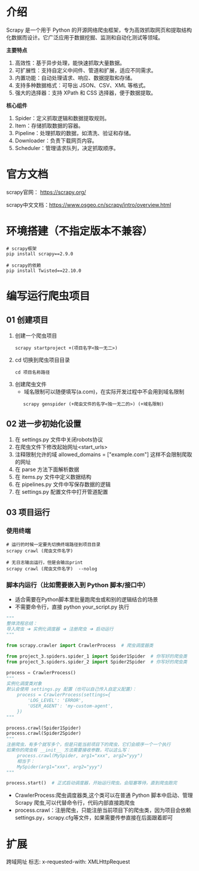 # 介绍

Scrapy 是一个用于 Python 的开源网络爬虫框架，专为高效抓取网页和提取结构化数据而设计。它广泛应用于数据挖掘、监测和自动化测试等领域。

**主要特点**

1. 高效性：基于异步处理，能快速抓取大量数据。
2. 可扩展性：支持自定义中间件、管道和扩展，适应不同需求。
3. 内置功能：自动处理请求、响应、数据提取和存储。
4. 支持多种数据格式：可导出 JSON、CSV、XML 等格式。
5. 强大的选择器：支持 XPath 和 CSS 选择器，便于数据提取。

**核心组件**

1. Spider：定义抓取逻辑和数据提取规则。
2. Item：存储抓取数据的容器。
3. Pipeline：处理抓取的数据，如清洗、验证和存储。
4. Downloader：负责下载网页内容。
5. Scheduler：管理请求队列，决定抓取顺序。

# 官方文档

scrapy官网： https://scrapy.org/

scrapy中文文档：https://www.osgeo.cn/scrapy/intro/overview.html

# 环境搭建（不指定版本不兼容）

```shell
# scrapy框架
pip install scrapy==2.9.0

# scrapy的依赖
pip install Twisted==22.10.0
```

# 编写运行爬虫项目

## 01 创建项目

1. 创建一个爬虫项目
   ```shell
   scrapy startproject +(项目名字<独一无二>)
   ```
2. cd 切换到爬虫项目目录
   ```shell
   cd 项目名称路径
   ```
3. 创建爬虫文件
    - 域名限制可以随便填写(a.com)，在实际开发过程中不会用到域名限制
   ```shell
      scrapy genspider (+爬虫文件的名字<独一无二的>) (+域名限制)
   ```

## 02 进一步初始化设置

1. 在 settings.py 文件中关闭robots协议
2. 在爬虫文件下修改起始网址<start_urls>
3. 注释限制允许的域 allowed_domains = \["example.com"] 这样不会限制爬取的网址
4. 在 parse 方法下面解析数据
5. 在 items.py 文件中定义数据结构
6. 在 pipelines.py 文件中写保存数据的逻辑
7. 在 settings.py 配置文件中打开管道配置

## 03 项目运行

### 使用终端

```shell
# 运行的时候一定要先切换终端路径到项目目录
scrapy crawl (爬虫文件名字)

# 无日志输出运行，但是会输出print
scrapy crawl (爬虫文件名字)  --nolog
```

### 脚本内运行（比如需要嵌入到 Python 脚本/接口中）

- 适合需要在Python脚本里批量跑爬虫或和别的逻辑结合的场景
- 不需要命令行，直接 python your_script.py 执行

```python
"""
整体流程总结：
导入爬虫 ➔ 实例化调度器 ➔ 注册爬虫 ➔ 启动运行
"""

from scrapy.crawler import CrawlerProcess  # 爬虫调度器类

from project_3.spiders.spider_1 import Spider1Spider  # 你写好的爬虫类
from project_3.spiders.spider_2 import Spider2Spider  # 你写好的爬虫类

process = CrawlerProcess()
"""
实例化调度类对象
默认会使用 settings.py 配置（也可以自己传入自定义配置）：
    process = CrawlerProcess(settings={
        'LOG_LEVEL': 'ERROR',
        'USER_AGENT': 'my-custom-agent',
    })
"""

process.crawl(Spider1Spider)
process.crawl(Spider2Spider)
"""
注册爬虫，有多个就写多个，但是只能当前项目下的爬虫，它们会顺序一个一个执行
如果你的爬虫有 __init__ 方法需要接收参数，可以这么写：
    process.crawl(MySpider, arg1="xxx", arg2="yyy")
    相当于：
    MySpider(arg1="xxx", arg2="yyy")
"""

process.start()  # 正式启动调度器，开始运行爬虫。会阻塞等待，直到爬虫跑完
```

- CrawlerProcess:爬虫调度器类,这个类可以在普通 Python 脚本中启动、管理 Scrapy 爬虫,可以代替命令行，代码内部直接跑爬虫
- process.crawl：注册爬虫，只能注册当前项目下的爬虫类，因为项目会依赖settings.py，scrapy.cfg等文件，如果需要传参直接在后面跟着即可

# 扩展

跨域网址 标志: x-requested-with: XMLHttpRequest
